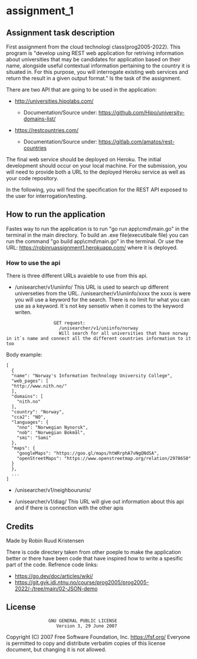 # assignment_1
## Assignment task description
First assignment from the cloud technologi class(prog2005-2022).
This program is "develop using REST web application for retriving information about universities that may be candidates for application based on their name, alongside useful contextual information pertaining to the country it is situated in. For this purpose, you will interrogate existing web services and return the result in a given output format." Is the task of the assignment. 

There are two API that are going to be used in the application:

- http://universities.hipolabs.com/
  - Documentation/Source under: https://github.com/Hipo/university-domains-list/

- https://restcountries.com/
  - Documentation/Source under: https://gitlab.com/amatos/rest-countries

The final web service should be deployed on Heroku. The initial development should occur on your local machine. For the submission, you will need to provide both a URL to the deployed Heroku service as well as your code repository.

In the following, you will find the specification for the REST API exposed to the user for interrogation/testing.

## How to run the application
Fastes way to run the application is to run "go run app\cmd\main.go" in the terminal in the main directory.
To build an .exe file(executibale file) you can run the command "go build app\cmd\main.go" in the terminal.
Or use the URL: https://robinruassignment1.herokuapp.com/ where it is deployed. 

### How to use the api
There is three different URLs avaieble to use from this api.

- /unisearcher/v1/uniinfo/
  This URL is used to search up different universeties from the URL. /unisearcher/v1/uniinfo/xxxx the xxxx is were you will use a keyword for the search. There is no limit for what you can use as a keyword. It`s not key sensetiv when it comes to the keyword writen.
```
                  GET request:
                    /unisearcher/v1/uniinfo/norway
                    Will search for all universities that have norway in it`s name and connect all the different countries information to it too
```
Body example:
```
[
  {
  "name": "Norway's Information Technology University College",
  "web_pages": [
  "http://www.nith.no/"
  ],
  "domains": [
    "nith.no"
  ],
  "country": "Norway",
  "cca2": "NO",
  "languages": {
    "nno": "Norwegian Nynorsk",
    "nob": "Norwegian Bokmål",
    "smi": "Sami"
  },
  "maps": {
    "googleMaps": "https://goo.gl/maps/htWRrphA7vNgQNdSA",
    "openStreetMaps": "https://www.openstreetmap.org/relation/2978650"
  }
  },
  ...
]            
```                    
                      
- /unisearcher/v1/neighbourunis/

- /unisearcher/v1/diag/
  This URL will give out information about this api and if there is connection with the other apis

## Credits
Made by Robin Ruud Kristensen

There is code directery taken from other poeple to make the application better or there have been code that have inspired how to write a spesific part of the code.
Refrence code links:
- https://go.dev/doc/articles/wiki/
- https://git.gvk.idi.ntnu.no/course/prog2005/prog2005-2022/-/tree/main/02-JSON-demo

## License
                    GNU GENERAL PUBLIC LICENSE
                       Version 3, 29 June 2007

 Copyright (C) 2007 Free Software Foundation, Inc. <https://fsf.org/>
 Everyone is permitted to copy and distribute verbatim copies
 of this license document, but changing it is not allowed.
